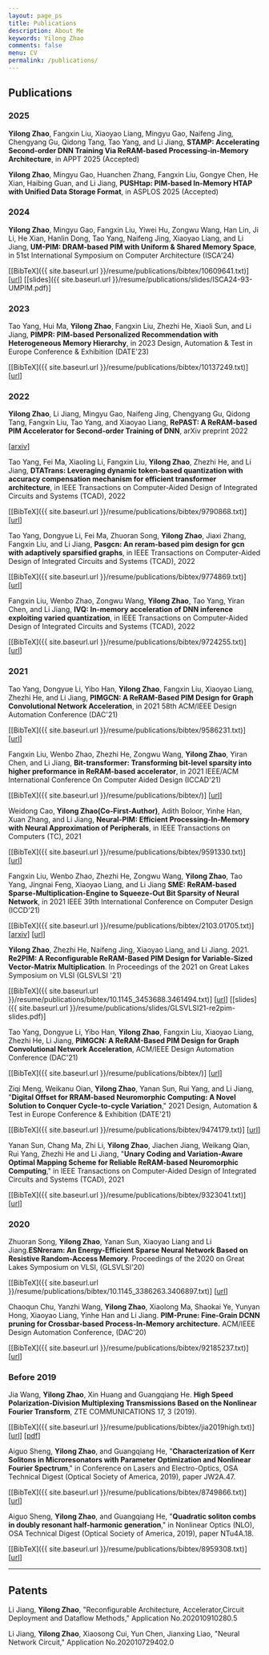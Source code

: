 ```yaml
---
layout: page_ps
title: Publications
description: About Me
keywords: Yilong Zhao
comments: false
menu: CV
permalink: /publications/
---
```


<!--<p>About <a href="{{"/resume/resume/index.html" | prepend: site.baseurl}}">ME</a></p>-->



##  Publications

### 2025


**Yilong Zhao**, Fangxin Liu, Xiaoyao Liang, Mingyu Gao, Naifeng Jing, Chengyang Gu, Qidong Tang, Tao Yang, and Li Jiang, **STAMP: Accelerating Second-order DNN Training Via ReRAM-based Processing-in-Memory Architecture**, in APPT 2025 (Accepted)

**Yilong Zhao**, Mingyu Gao, Huanchen Zhang, Fangxin Liu, Gongye Chen, He Xian, Haibing Guan, and Li Jiang, **PUSHtap: PIM-based In-Memory HTAP with Unified Data Storage Format**, in ASPLOS 2025 (Accepted)

### 2024

**Yilong Zhao**, Mingyu Gao, Fangxin Liu, Yiwei Hu, Zongwu Wang, Han Lin, Ji Li, He Xian, Hanlin Dong, Tao Yang, Naifeng Jing, Xiaoyao Liang, and Li Jiang, **UM-PIM: DRAM-based PIM with Uniform & Shared Memory Space**, in 51st International Symposium on Computer Architecture (ISCA'24)

  [[BibTeX]({{ site.baseurl.url }}/resume/publications/bibtex/10609641.txt)]
  [[url](https://ieeexplore.ieee.org/abstract/document/10609641)]
  [[slides]({{ site.baseurl.url }}/resume/publications/slides/ISCA24-93-UMPIM.pdf)]

### 2023

Tao Yang, Hui Ma, **Yilong Zhao**, Fangxin Liu, Zhezhi He, Xiaoli Sun, and Li Jiang, **PIMPR: PIM-based Personalized Recommendation with Heterogeneous Memory Hierarchy**, in 2023 Design, Automation & Test in Europe Conference & Exhibition (DATE'23)

  [[BibTeX]({{ site.baseurl.url }}/resume/publications/bibtex/10137249.txt)]
  [[url](https://ieeexplore.ieee.org/abstract/document/10137249)]

### 2022

**Yilong Zhao**, Li Jiang, Mingyu Gao, Naifeng Jing, Chengyang Gu, Qidong Tang, Fangxin Liu, Tao Yang, and Xiaoyao Liang, **RePAST: A ReRAM-based PIM Accelerator for Second-order Training of DNN**, arXiv preprint 2022

  [[arxiv](https://arxiv.org/abs/2210.15255)]

Tao Yang, Fei Ma, Xiaoling Li, Fangxin Liu, **Yilong Zhao**, Zhezhi He, and Li Jiang, **DTATrans: Leveraging dynamic token-based quantization with accuracy compensation mechanism for efficient transformer architecture**, in IEEE Transactions on Computer-Aided Design of Integrated Circuits and Systems (TCAD), 2022

  [[BibTeX]({{ site.baseurl.url }}/resume/publications/bibtex/9790868.txt)]
  [[url](https://ieeexplore.ieee.org/abstract/document/9790868)]

Tao Yang, Dongyue Li, Fei Ma, Zhuoran Song, **Yilong Zhao**, Jiaxi Zhang, Fangxin Liu, and Li Jiang, **Pasgcn: An reram-based pim design for gcn with adaptively sparsified graphs**, in IEEE Transactions on Computer-Aided Design of Integrated Circuits and Systems (TCAD), 2022

  [[BibTeX]({{ site.baseurl.url }}/resume/publications/bibtex/9774869.txt)]
  [[url](https://ieeexplore.ieee.org/abstract/document/9774869)]

Fangxin Liu, Wenbo Zhao, Zongwu Wang, **Yilong Zhao**, Tao Yang, Yiran Chen, and Li Jiang, **IVQ: In-memory acceleration of DNN inference exploiting varied quantization**, in IEEE Transactions on Computer-Aided Design of Integrated Circuits and Systems (TCAD), 2022

  [[BibTeX]({{ site.baseurl.url }}/resume/publications/bibtex/9724255.txt)]
  [[url](https://ieeexplore.ieee.org/abstract/document/9724255)]

### 2021

Tao Yang, Dongyue Li, Yibo Han, **Yilong Zhao**, Fangxin Liu, Xiaoyao Liang, Zhezhi He, and Li Jiang, **PIMGCN: A ReRAM-Based PIM Design for Graph Convolutional Network Acceleration**, in 2021 58th ACM/IEEE Design Automation Conference (DAC'21)

  [[BibTeX]({{ site.baseurl.url }}/resume/publications/bibtex/9586231.txt)]
  [[url](https://ieeexplore.ieee.org/abstract/document/9586231)]

Fangxin Liu, Wenbo Zhao, Zhezhi He, Zongwu Wang, **Yilong Zhao**, Yiran Chen, and Li Jiang, **Bit-transformer: Transforming bit-level sparsity into higher preformance in ReRAM-based accelerator**, in 2021 IEEE/ACM International Conference On Computer Aided Design (ICCAD'21)

  [[BibTeX]({{ site.baseurl.url }}/resume/publications/bibtex/)]
  [[url](https://ieeexplore.ieee.org/abstract/document/9643569/)]


Weidong Cao, **Yilong Zhao(Co-First-Author)**, Adith Boloor, Yinhe Han, Xuan Zhang, and Li Jiang, **Neural-PIM: Efficient Processing-In-Memory with Neural Approximation of Peripherals**, in IEEE Transactions on Computers (TC), 2021

  [[BibTeX]({{ site.baseurl.url }}/resume/publications/bibtex/9591330.txt)]
  [[url](https://ieeexplore.ieee.org/abstract/document/9591330)]

Fangxin Liu, Wenbo Zhao, Zhezhi He, Zongwu Wang, **Yilong Zhao**, Tao Yang, Jingnai Feng, Xiaoyao Liang, and Li Jiang **SME: ReRAM-based Sparse-Multiplication-Engine to Squeeze-Out Bit Sparsity of Neural Network**, in 2021 IEEE 39th International Conference on Computer Design (ICCD'21)

  [[BibTeX]({{ site.baseurl.url }}/resume/publications/bibtex/2103.01705.txt)]
  [[arxiv](https://arxiv.org/abs/2103.01705)]
  [[url](https://ieeexplore.ieee.org/abstract/document/9643646)]

**Yilong Zhao**, Zhezhi He, Naifeng Jing, Xiaoyao Liang, and Li Jiang. 2021. **Re2PIM: A Reconfigurable ReRAM-Based PIM Design for Variable-Sized Vector-Matrix Multiplication**. In Proceedings of the 2021 on Great Lakes Symposium on VLSI (GLSVLSI '21)

  [[BibTeX]({{ site.baseurl.url }}/resume/publications/bibtex/10.1145_3453688.3461494.txt)]
  [[url](https://dl.acm.org/doi/10.1145/3453688.3461494)]
  [[slides]({{ site.baseurl.url }}/resume/publications/slides/GLSVLSI21-re2pim-slides.pdf)]

Tao Yang, Dongyue Li, Yibo Han, **Yilong Zhao**, Fangxin Liu, Xiaoyao Liang, Zhezhi He, Li Jiang, **PIMGCN: A ReRAM-Based PIM Design for Graph Convolutional Network Acceleration**, ACM/IEEE Design Automation Conference (DAC'21)

  [[BibTeX]({{ site.baseurl.url }}/resume/publications/bibtex/)]
  [[url](https://)]

Ziqi Meng, Weikanu Oian, **Yilong Zhao**, Yanan Sun, Rui Yang, and Li Jiang, "**Digital Offset for RRAM-based Neuromorphic Computing: A Novel Solution to Conquer Cycle-to-cycle Variation**," 2021 Design, Automation & Test in Europe Conference & Exhibition (DATE'21)

  [[BibTeX]({{ site.baseurl.url }}/resume/publications/bibtex/9474179.txt)]
  [[url](https://ieeexplore.ieee.org/abstract/document/9474179)]

Yanan Sun, Chang Ma, Zhi Li, **Yilong Zhao**, Jiachen Jiang, Weikang Qian, Rui Yang, Zhezhi He and Li Jiang, "**Unary Coding and Variation-Aware Optimal Mapping Scheme for Reliable ReRAM-based Neuromorphic Computing**," in IEEE Transactions on Computer-Aided Design of Integrated Circuits and Systems (TCAD), 2021

  [[BibTeX]({{ site.baseurl.url }}/resume/publications/bibtex/9323041.txt)]
  [[url](https://ieeexplore.ieee.org/document/9323041)]

### 2020

Zhuoran Song, **Yilong Zhao**, Yanan Sun, Xiaoyao Liang and Li Jiang.**ESNreram: An Energy-Efficient Sparse Neural Network Based on Resistive Random-Access Memory**. Proceedings of the 2020 on Great Lakes Symposium on VLSI, (GLSVLSI'20)

  [[BibTeX]({{ site.baseurl.url }}/resume/publications/bibtex/10.1145_3386263.3406897.txt)]
  [[url](https://dl.acm.org/doi/abs/10.1145/3386263.3406897)]

Chaoqun Chu, Yanzhi Wang, **Yilong Zhao**, Xiaolong Ma, Shaokai Ye, Yunyan Hong, Xiaoyao Liang, Yinhe Han and Li Jiang. **PIM-Prune: Fine-Grain DCNN pruning for Crossbar-based Process-In-Memory architecture.** ACM/IEEE Design Automation Conference, (DAC'20)

  [[BibTeX]({{ site.baseurl.url }}/resume/publications/bibtex/92185237.txt)]
  [[url](https://ieeexplore.ieee.org/abstract/document/9218523)]


### Before 2019

Jia Wang, **Yilong Zhao**, Xin Huang and Guangqiang He. **High Speed Polarization-Division Multiplexing Transmissions Based on the Nonlinear Fourier Transform**, ZTE COMMUNICATIONS 17, 3  (2019).

  [[BibTeX]({{ site.baseurl.url }}/resume/publications/bibtex/jia2019high.txt)]
  [[url](https://www.zte.com.cn/global/about/magazine/zte-communications/2019/en201903/researchpaper/008.html)]
  [[pdf](http://qnp.sjtu.edu.cn/userfiles/files/High%20Speed%20Polarization-Division%20Multiplexing%20Transmissions%20Based%20on%20the%20Nonlinear%20Fourier%20Transform(1).pdf)]

Aiguo Sheng, **Yilong Zhao**, and Guangqiang He, "**Characterization of Kerr Solitons in Microresonators with Parameter Optimization and Nonlinear Fourier Spectrum**," in Conference on Lasers and Electro-Optics, OSA Technical Digest (Optical Society of America, 2019), paper JW2A.47.

  [[BibTeX]({{ site.baseurl.url }}/resume/publications/bibtex/8749866.txt)]
  [[url](https://ieeexplore.ieee.org/abstract/document/8749866)]
<!--[[BibTeX]({{ page.homepage.url }}/assets/siggraph20-penrose.txt)]-->

Aiguo Sheng, **Yilong Zhao**, and Guangqiang He, "**Quadratic soliton combs in doubly resonant half-harmonic generation**," in Nonlinear Optics (NLO), OSA Technical Digest (Optical Society of America, 2019), paper NTu4A.18.

  [[BibTeX]({{ site.baseurl.url }}/resume/publications/bibtex/8959308.txt)]
  [[url](https://ieeexplore.ieee.org/abstract/document/8959308)]

---
## Patents

Li Jiang, **Yilong Zhao**, "Reconfigurable Architecture, Accelerator,Circuit Deployment and Dataflow Methods," Application No.202010910280.5

Li Jiang, **Yilong Zhao**, Xiaosong Cui, Yun Chen, Jianxing Liao, "Neural Network Circuit," Application No.202010729402.0